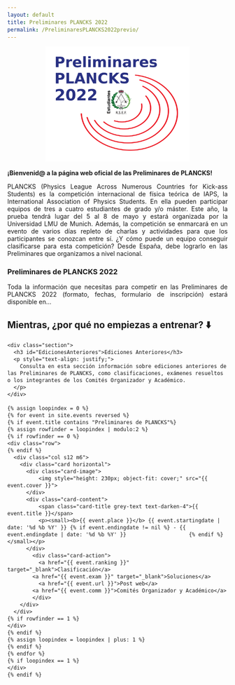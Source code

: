 ```yaml
---
layout: default
title: Preliminares PLANCKS 2022
permalink: /PreliminaresPLANCKS2022previo/
---
```


<div class="no-pad-top" id="index-page">
  <div class="container">
    <div class="section">
      <center><img width="65%" src="/img/eventos/2022-PLANCKS/LogoPrelis22LogoGdeEv3NoFondopng.png"></center>
      <p><strong>¡Bienvenid@ a la página web oficial de las Preliminares de PLANCKS!</strong></p>
      <p style="text-align: justify;">
        PLANCKS (Physics League Across Numerous Countries for Kick-ass Students) es la competición internacional de física teórica de IAPS, la International Association of Physics Students. En ella pueden participar equipos de tres a cuatro estudiantes de grado y/o máster. Este año, la prueba tendrá lugar del 5 al 8 de mayo y estará organizada por la Universidad LMU de Munich. Además, la competición se enmarcará en un evento de varios días repleto de charlas y actividades para que los participantes se conozcan entre sí. ¿Y cómo puede un equipo conseguir clasificarse para esta competición? Desde España, debe lograrlo en las Preliminares que organizamos a nivel nacional.
      </p>
      <h3>Preliminares de PLANCKS 2022</h3>
      <p style="text-align: justify;">
        Toda la información que necesitas para competir en las Preliminares de PLANCKS 2022  (formato, fechas, formulario de inscripción) estará disponible en...
      </p>
      <h3 style="text-align: center;"><p id="countdown" style="text-align:center"></p></h3>
      <h2>Mientras, ¿por qué no empiezas a entrenar? ⬇️</h2>
    </div>

    <div class="section">
      <h3 id="EdicionesAnteriores">Ediciones Anteriores</h3>
      <p style="text-align: justify;">
        Consulta en esta sección información sobre ediciones anteriores de las Preliminares de PLANCKS, como clasificaciones, exámenes resueltos o los integrantes de los Comités Organizador y Académico.
      </p>
    </div>
    
    {% assign loopindex = 0 %}
    {% for event in site.events reversed %}
    {% if event.title contains "Preliminares de PLANCKS"%}
    {% assign rowfinder = loopindex | modulo:2 %}
    {% if rowfinder == 0 %}
    <div class="row">
    {% endif %}
      <div class="col s12 m6">
        <div class="card horizontal">
          <div class="card-image">
    	      <img style="height: 230px; object-fit: cover;" src="{{ event.cover }}">
          </div>
          <div class="card-content">
        	  <span class="card-title grey-text text-darken-4">{{ event.title }}</span>
        	  <p><small><b>{{ event.place }}</b> {{ event.startingdate | date: '%d %b %Y' }} {% if event.endingdate != nil %} - {{ event.endingdate | date: '%d %b %Y' }}                    {% endif %} </small></p>
          </div>
        	<div class="card-action">
        	  <a href="{{ event.ranking }}" target="_blank">Clasificación</a>
            <a href="{{ event.exam }}" target="_blank">Soluciones</a>
        	  <a href="{{ event.url }}">Post web</a>
            <a href="{{ event.comm }}">Comités Organizador y Académico</a>
        	</div>
        </div>
      </div>
    {% if rowfinder == 1 %}
    </div>
    {% endif %}
    {% assign loopindex = loopindex | plus: 1 %}
    {% endif %}
    {% endfor %}
    {% if loopindex == 1 %}
    </div>
    {% endif %}
  </div>
</div>

<!-- TIMER -->

<script>
// Set the date we're counting down to
var countDownDate = new Date("Feb 1, 2022 00:00:01").getTime();

// Update the count down every 1 second
var x = setInterval(function() {

  // Get today's date and time
  var now = new Date().getTime();

  // Find the distance between now and the count down date
  var distance = countDownDate - now;

  // Time calculations for days, hours, minutes and seconds
  var days = Math.floor(distance / (1000 * 60 * 60 * 24));
  var hours = Math.floor((distance % (1000 * 60 * 60 * 24)) / (1000 * 60 * 60));
  var minutes = Math.floor((distance % (1000 * 60 * 60)) / (1000 * 60));
  var seconds = Math.floor((distance % (1000 * 60)) / 1000);

  // Output the result in an element with id="countdown"
  document.getElementById("countdown").innerHTML = days + "d " + hours + "h "
  + minutes + "m " + seconds + "s ";

  // If the count down is over, write some text
  if (distance < 0) {
    clearInterval(x);
    document.getElementById("countdown").innerHTML = "INSCRIPCIONES CERRADAS";
  }
}, 1000);
</script>        
